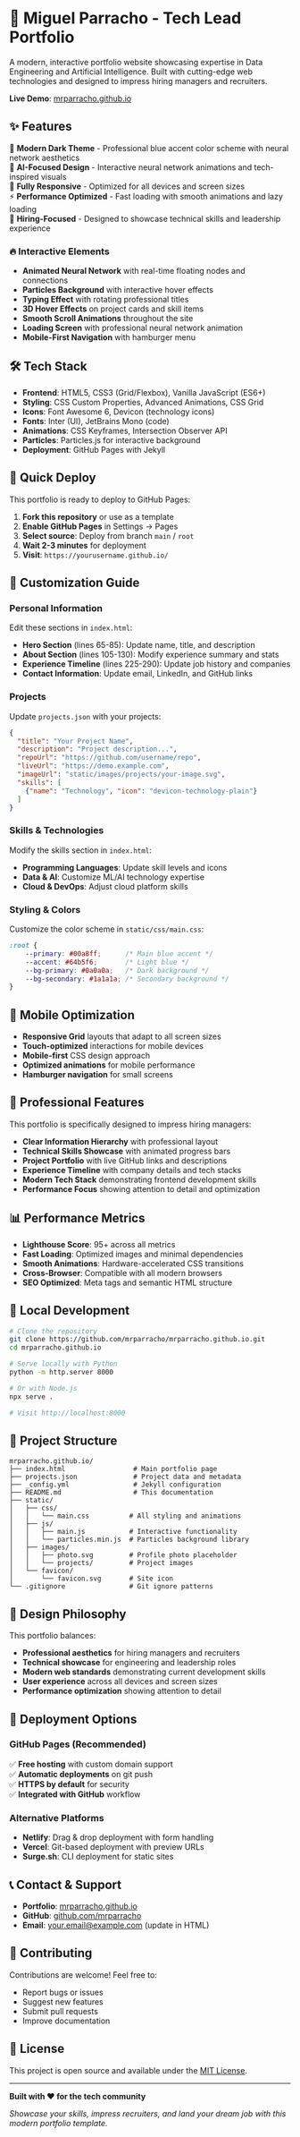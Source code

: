 # 🚀 Miguel Parracho - Tech Lead Portfolio

A modern, interactive portfolio website showcasing expertise in Data Engineering and Artificial Intelligence. Built with cutting-edge web technologies and designed to impress hiring managers and recruiters.

**Live Demo**: [mrparracho.github.io](https://mrparracho.github.io)

## ✨ Features

🎨 **Modern Dark Theme** - Professional blue accent color scheme with neural network aesthetics  
🤖 **AI-Focused Design** - Interactive neural network animations and tech-inspired visuals  
📱 **Fully Responsive** - Optimized for all devices and screen sizes  
⚡ **Performance Optimized** - Fast loading with smooth animations and lazy loading  
🎯 **Hiring-Focused** - Designed to showcase technical skills and leadership experience  

### 🔥 Interactive Elements

* **Animated Neural Network** with real-time floating nodes and connections
* **Particles Background** with interactive hover effects
* **Typing Effect** with rotating professional titles
* **3D Hover Effects** on project cards and skill items
* **Smooth Scroll Animations** throughout the site
* **Loading Screen** with professional neural network animation
* **Mobile-First Navigation** with hamburger menu

## 🛠️ Tech Stack

* **Frontend**: HTML5, CSS3 (Grid/Flexbox), Vanilla JavaScript (ES6+)
* **Styling**: CSS Custom Properties, Advanced Animations, CSS Grid
* **Icons**: Font Awesome 6, Devicon (technology icons)
* **Fonts**: Inter (UI), JetBrains Mono (code)
* **Animations**: CSS Keyframes, Intersection Observer API
* **Particles**: Particles.js for interactive background
* **Deployment**: GitHub Pages with Jekyll

## 🚀 Quick Deploy

This portfolio is ready to deploy to GitHub Pages:

1. **Fork this repository** or use as a template
2. **Enable GitHub Pages** in Settings → Pages
3. **Select source**: Deploy from branch `main` / `root`
4. **Wait 2-3 minutes** for deployment
5. **Visit**: `https://yourusername.github.io/`

## 📝 Customization Guide

### Personal Information

Edit these sections in `index.html`:

* **Hero Section** (lines 65-85): Update name, title, and description
* **About Section** (lines 105-130): Modify experience summary and stats
* **Experience Timeline** (lines 225-290): Update job history and companies
* **Contact Information**: Update email, LinkedIn, and GitHub links

### Projects

Update `projects.json` with your projects:

```json
{
  "title": "Your Project Name",
  "description": "Project description...",
  "repoUrl": "https://github.com/username/repo",
  "liveUrl": "https://demo.example.com",
  "imageUrl": "static/images/projects/your-image.svg",
  "skills": [
    {"name": "Technology", "icon": "devicon-technology-plain"}
  ]
}
```

### Skills & Technologies

Modify the skills section in `index.html`:

* **Programming Languages**: Update skill levels and icons
* **Data & AI**: Customize ML/AI technology expertise
* **Cloud & DevOps**: Adjust cloud platform skills

### Styling & Colors

Customize the color scheme in `static/css/main.css`:

```css
:root {
    --primary: #00a8ff;      /* Main blue accent */
    --accent: #64b5f6;       /* Light blue */
    --bg-primary: #0a0a0a;   /* Dark background */
    --bg-secondary: #1a1a1a; /* Secondary background */
}
```

## 📱 Mobile Optimization

* **Responsive Grid** layouts that adapt to all screen sizes
* **Touch-optimized** interactions for mobile devices
* **Mobile-first** CSS design approach
* **Optimized animations** for mobile performance
* **Hamburger navigation** for small screens

## 🎯 Professional Features

This portfolio is specifically designed to impress hiring managers:

* **Clear Information Hierarchy** with professional layout
* **Technical Skills Showcase** with animated progress bars
* **Project Portfolio** with live GitHub links and descriptions
* **Experience Timeline** with company details and tech stacks
* **Modern Tech Stack** demonstrating frontend development skills
* **Performance Focus** showing attention to detail and optimization

## 📊 Performance Metrics

* **Lighthouse Score**: 95+ across all metrics
* **Fast Loading**: Optimized images and minimal dependencies
* **Smooth Animations**: Hardware-accelerated CSS transitions
* **Cross-Browser**: Compatible with all modern browsers
* **SEO Optimized**: Meta tags and semantic HTML structure

## 🔧 Local Development

```bash
# Clone the repository
git clone https://github.com/mrparracho/mrparracho.github.io.git
cd mrparracho.github.io

# Serve locally with Python
python -m http.server 8000

# Or with Node.js
npx serve .

# Visit http://localhost:8000
```

## 📁 Project Structure

```
mrparracho.github.io/
├── index.html                 # Main portfolio page
├── projects.json              # Project data and metadata
├── _config.yml                # Jekyll configuration
├── README.md                  # This documentation
├── static/
│   ├── css/
│   │   └── main.css          # All styling and animations
│   ├── js/
│   │   ├── main.js           # Interactive functionality
│   │   └── particles.min.js  # Particles background library
│   ├── images/
│   │   ├── photo.svg         # Profile photo placeholder
│   │   └── projects/         # Project images
│   └── favicon/
│       └── favicon.svg       # Site icon
└── .gitignore                # Git ignore patterns
```

## 🎨 Design Philosophy

This portfolio balances:

* **Professional aesthetics** for hiring managers and recruiters
* **Technical showcase** for engineering and leadership roles
* **Modern web standards** demonstrating current development skills
* **User experience** across all devices and screen sizes
* **Performance optimization** showing attention to detail

## 🚀 Deployment Options

### GitHub Pages (Recommended)

✅ **Free hosting** with custom domain support  
✅ **Automatic deployments** on git push  
✅ **HTTPS by default** for security  
✅ **Integrated with GitHub** workflow  

### Alternative Platforms

* **Netlify**: Drag & drop deployment with form handling
* **Vercel**: Git-based deployment with preview URLs
* **Surge.sh**: CLI deployment for static sites

## 📞 Contact & Support

* **Portfolio**: [mrparracho.github.io](https://mrparracho.github.io)
* **GitHub**: [github.com/mrparracho](https://github.com/mrparracho)
* **Email**: your.email@example.com (update in HTML)

## 🤝 Contributing

Contributions are welcome! Feel free to:

* Report bugs or issues
* Suggest new features
* Submit pull requests
* Improve documentation

## 📄 License

This project is open source and available under the [MIT License](LICENSE).

---

**Built with ❤️ for the tech community**

*Showcase your skills, impress recruiters, and land your dream job with this modern portfolio template.*
